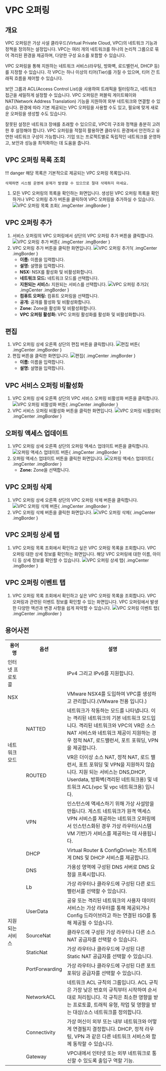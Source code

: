 
# VPC 오퍼링

## 개요
VPC 오퍼링은 가상 사설 클라우드(Virtual Private Cloud, VPC)의 네트워크 기능과 정책을 정의하는 설정입니다.
VPC는 여러 개의 네트워크를 하나의 논리적 그룹으로 묶어 격리된 환경을 제공하며, 다양한 구성 요소를 포함할 수 있습니다.

VPC 오퍼링을 통해 지원하는 네트워크 서비스(라우팅, 방화벽, 로드밸런서, DHCP 등)를 지정할 수 있습니다.
각 VPC는 하나 이상의 티어(Tier)를 가질 수 있으며, 티어 간 트래픽 흐름을 제어할 수 있습니다.

보안 그룹과 ACL(Access Control List)을 사용하여 트래픽을 필터링하고, 네트워크 접근을 세밀하게 설정할 수 있습니다.
VPC 오퍼링은 퍼블릭 게이트웨이와 NAT(Network Address Translation) 기능을 지원하여 외부 네트워크와 연결할 수 있습니다.
환경에 따라 기본 제공되는 VPC 오퍼링을 사용할 수도 있고, 필요에 맞게 새로운 오퍼링을 생성할 수도 있습니다.

잘못된 설정은 네트워크 장애를 초래할 수 있으므로, VPC의 구조와 정책을 충분히 고려한 후 설정해야 합니다.
VPC 오퍼링을 적절히 활용하면 클라우드 환경에서 안전하고 유연한 네트워크 구성이 가능합니다.
기업 또는 프로젝트별로 독립적인 네트워크를 운영하고, 보안과 성능을 최적화하는 데 도움을 줍니다.

## VPC 오퍼링 목록 조회
!!! danger
    해당 목록은 기본적으로 제공되는 VPC 오퍼링 목록입니다.

    삭제하면 시스템 운영에 문제가 발생할 수 있으므로 절대 삭제하지 마세요.

1. 모든 VPC 오퍼링의 목록을 확인하는 화면입니다. 생성된 VPC 오퍼링 목록을 확인하거나 VPC 오퍼링 추가 버튼을 클릭하여 VPC 오퍼링을 추가하실 수 있습니다.
    ![VPC 오퍼링 목록 조회](../../assets/images/admin-guide/mold/offering/vpc/vpc-offering-dashboard.png){ .imgCenter .imgBorder }


## VPC 오퍼링 추가
1. 서비스 오퍼링의 VPC 오퍼링에서 상단의 VPC 오퍼링 추가 버튼을 클릭합니다.
    ![VPC 오퍼링 추가 버튼](../../assets/images/admin-guide/mold/offering/vpc/vpc-offering-add-01.png){ .imgCenter .imgBorder }
2. VPC 오퍼링 추가 버튼을 클릭한 화면입니다.
    ![VPC 오퍼링 추가1](../../assets/images/admin-guide/mold/offering/vpc/vpc-offering-add-02.png){ .imgCenter .imgBorder }
    - **이름:** 이름을 입력합니다.
    - **설명:** 설명을 입력합니다.
    - **NSX:** NSX를 활성화 및 비활성화합니다.
    - **네트워크 모드:** 네트워크 모드를 선택합니다.
    - **지원되는 서비스:** 지원되는 서비스를 선택합니다.
    ![VPC 오퍼링 추가2](../../assets/images/admin-guide/mold/offering/vpc/vpc-offering-add-03.png){ .imgCenter .imgBorder }
    - **컴퓨트 오퍼링:** 컴퓨트 오퍼링을 선택합니다.
    - **공개:** 공개를 활성화 및 비활성화합니다.
    - **Zone:** Zone을 활성화 및 비활성화합니다.
    - **VPC 오퍼링 활성화:** VPC 오퍼링 활성화를 활성화 및 비활성화합니다.

## 편집
1. VPC 오퍼링 상세 오른쪽 상단의 편집 버튼을 클릭합니다.
    ![편집 버튼](../../assets/images/admin-guide/mold/offering/vpc/vpc-offering-update-01.png){ .imgCenter .imgBorder }
2. 편집 버튼을 클릭한 화면입니다.
    ![편집](../../assets/images/admin-guide/mold/offering/vpc/vpc-offering-update-02.png){ .imgCenter .imgBorder }
    - **이름:** 이름을 입력합니다.
    - **설명:** 설명을 입력합니다.

## VPC 서비스 오퍼링 비활성화
1. VPC 오퍼링 상세 오른쪽 상단의 VPC 서비스 오퍼링 비활성화 버튼을 클릭합니다.
    ![VPC 오퍼링 비활성화 버튼](../../assets/images/admin-guide/mold/offering/vpc/vpc-offering-service-disable-01.png){ .imgCenter .imgBorder }
2. VPC 서비스 오퍼링 비활성화 버튼을 클릭한 화면입니다.
    ![VPC 오퍼링 비활성화](../../assets/images/admin-guide/mold/offering/vpc/vpc-offering-service-disable-02.png){ .imgCenter .imgBorder }

## 오퍼링 액세스 업데이트
1. VPC 오퍼링 상세 오른쪽 상단의 오퍼링 액세스 업데이트 버튼을 클릭합니다.
    ![오퍼링 액세스 업데이트 버튼](../../assets/images/admin-guide/mold/offering/vpc/vpc-offering-access-update-01.png){ .imgCenter .imgBorder }
2. 오퍼링 액세스 업데이트 버튼을 클릭한 화면입니다.
    ![오퍼링 액세스 업데이트](../../assets/images/admin-guide/mold/offering/vpc/vpc-offering-access-update-02.png){ .imgCenter .imgBorder }
    - **Zone:** Zone을 선택합니다.

## VPC 오퍼링 삭제
1. VPC 오퍼링 상세 오른쪽 상단의 VPC 오퍼링 삭제 버튼을 클릭합니다.
    ![VPC 오퍼링 삭제 버튼](../../assets/images/admin-guide/mold/offering/vpc/vpc-offering-delete-01.png){ .imgCenter .imgBorder }
2. VPC 오퍼링 삭제 버튼을 클릭한 화면입니다.
    ![VPC 오퍼링 삭제](../../assets/images/admin-guide/mold/offering/vpc/vpc-offering-delete-02.png){ .imgCenter .imgBorder }

## VPC 오퍼링 상세 탭
1. VPC 오퍼링 목록 조회에서 확인하고 싶은 VPC 오퍼링 목록을 조회합니다. VPC 오퍼링 대한 상세 정보를 확인하는 화면입니다. 해당 VPC 오퍼링에 대한 이름, 아이디 등 상세 정보를 확인할 수 있습니다.
    ![VPC 오퍼링 상세 탭](../../assets/images/admin-guide/mold/offering/vpc/vpc-offering-info.png){ .imgCenter .imgBorder }

## VPC 오퍼링 이벤트 탭
1. VPC 오퍼링 목록 조회에서 확인하고 싶은 VPC 오퍼링 목록을 조회합니다. VPC 오퍼링과 관련된 이벤트 정보를 확인할 수 있는 화면입니다. VPC 오퍼링에서 발생한 다양한 액션과 변경 사항을 쉽게 파악할 수 있습니다.
    ![VPC 오퍼링 이벤트 탭](../../assets/images/admin-guide/mold/offering/vpc/vpc-offering-event.png){ .imgCenter .imgBorder }


## 용어사전
<!-- |  용어명      | 옵션 | 설명                        |
| :---------: | :-: | :----------------------------------: |
| VPC 오퍼링 유형 | 고정 오퍼링 | 사용자가 사용자 정의할 수 없음 |
|  | 사용자 정의 제한 | 사용자가 제공에서 설정한 매개변수 내에서 컴퓨팅을 사용자 정의할 수 있는 자유도 있음 |
|  | 사용자 정의 제한 없음 | 사용자가 원하는 값을 설정할 수 있음 | -->
<table>
  <tr>
    <th>용어명</th>
    <th>옵션</th>
    <th>설명</th>
  </tr>
  <tr>
    <td>인터넷 프로토콜</td>
    <td></td>
    <td>IPv4 그리고 IPv6를 지원합니다.</td>
  </tr>
  <tr>
    <td>NSX</td>
    <td></td>
    <td>VMware NSX4를 도입하여 VPC를 생성하고 관리합니다.(VMware 전용 입니다.)</td>
  </tr>
  <tr>
    <td rowspan="2">네트워크 모드</td>
    <td>NATTED</td>
    <td>네트워크가 작동하는 모드를 나타냅니다. 이는 격리된 네트워크의 기본 네트워크 모드입니다. 격리된 네트워크와 VPC의 VR은 소스 NAT 서비스와 네트워크 제공이 지원하는 경우 정적 NAT, 로드밸런서, 포트 포워딩, VPN을 제공합니다.</td>
  </tr>
  <tr>
    <td>ROUTED</td>
    <td>VR은 더이상 소스 NAT, 정적 NAT, 로드 밸런서, 포트 포워딩 및 VPN을 지원하지 않습니다. 지원 되는 서비스는 DNS,DHCP, Userdata, 방화벽(격리된 네트워크용) 및 네트워크 ACL(vpc 및 vpc 네트워크용) 입니다.</td>
  </tr>
  <tr>
    <td rowspan="13">지원되는 서비스</td>
    <td>VPN</td>
    <td>인스턴스에 액세스하기 위해 가상 사설망을 만듭니다. 게스트 네트워크가 원격 액세스 VPN 서비스를 제공하는 네트워크 오퍼링에서 인스턴스화된 경우 가상 라우터(시스템 VM 기반)가 서비스를 제공하는 데 사용됩니다. </td>
  </tr>
  <tr>
    <td>DHCP</td>
    <td>Virtual Router & ConfigDrive는 게스트에게 DNS 및 DHCP 서비스를 제공합니다.</td>
  </tr>
  <tr>
    <td>DNS</td>
    <td>가용성 영역에 구성된 DNS 서버로 DNS 요청을 프록시합니다.</td>
  </tr>
  <tr>
    <td>Lb</td>
    <td>가상 라우터나 클라우드에 구성된 다른 로드 밸런서를 선택할 수 있습니다.</td>
  </tr>
  <tr>
    <td>UserData</td>
    <td>공유 또는 격리된 네트워크의 사용자 데이터 서비스는 가상 라우터를 통해 제공되거나 Config 드라이브라고 하는 연결된 ISO를 통해 제공될 수 있습니다.</td>
  </tr>
  <tr>
    <td>SourceNat</td>
    <td>클라우드에 구성된 가상 라우터나 다른 소스 NAT 공급자를 선택할 수 있습니다.</td>
  </tr>
  <tr>
    <td>StaticNat</td>
    <td>가상 라우터나 클라우드에 구성된 다른 Static NAT 공급자를 선택할 수 있습니다.</td>
  </tr>
  <tr>
    <td>PortForwarding</td>
    <td>가상 라우터나 클라우드에 구성된 다른 포트포워딩 공급자를 선택할 수 있습니다.</td>
  </tr>
  <tr>
    <td>NetworkACL</td>
    <td>네트워크 ACL 규칙의 그룹입니다. ACL 규칙은 가장 낮은 번호의 규칙부터 시작하여 순서대로 처리됩니다. 각 규칙은 최소한 영향을 받는 프로토콜, 트래픽 유형, 작업 및 영향을 받는 대상/소스 네트워크를 정의합니다.</td>

  </tr>
  <tr>
    <td>Connectivity</td>
    <td>가상 머신이 외부 또는 내부 네트워크와 어떻게 연결될지 결정합니다. DHCP, 정적 라우팅, VPN 과 같은 다른 네트워크 서비스와 함께 동작할 수 있습니다.</td>
  </tr>
  <tr>
    <td>Gateway</td>
    <td>VPC내에서 인터넷 또는 외부 네트워크로 통신할 수 있도록 출입구 역할 기능.</td>
  </tr>
</table>
